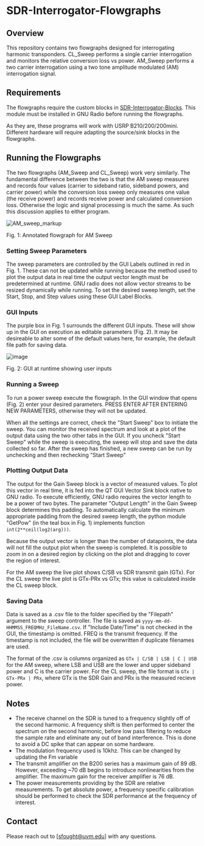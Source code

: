 # SDR-Interrogator-Flowgraphs
## Overview
This repository contains two flowgraphs designed for interrogating harmonic transponders. CL_Sweep performs a single carrier interrogation and monitors the relative conversion loss vs power. AM_Sweep performs a two carrier interrogation using a two tone amplitude modulated (AM) interrogation signal. 

## Requirements
The flowgraphs require the custom blocks in [SDR-Interrogator-Blocks](https://github.com/UVM-Wireless-Lab/SDR-Interrogator-Blocks]). This module must be installed in GNU Radio before running the flowgraphs. 

As they are, these programs will work with USRP B210/200/200mini. Different hardware will require adapting the source/sink blocks in the flowgraphs.

## Running the Flowgraphs
The two flowgraphs (AM_Sweep and CL_Sweep) work very similarly. The fundamental difference between the two is that the AM sweep measures and records four values (carrier to sideband ratio, sideband powers, and carrier power) while the conversion loss sweep only measures one value (the receive power) and records receive power and calculated conversion loss. Otherwise the logic and signal processing is much the same. As such this discussion applies to either program.

![AM_sweep_markup](https://github.com/user-attachments/assets/e935fd0d-da31-4289-b29f-b323ac90c320)

Fig. 1: Annotated flowgraph for AM Sweep


### Setting Sweep Parameters
The sweep parameters are controlled by the GUI Labels outlined in red in Fig. 1. These can not be updated while running because the method used to plot the output data in real time the output vector length must be predetermined at runtime. GNU radio does not allow vector streams to be resized dynamically while running. To set the desired sweep length, set the Start, Stop, and Step values using these GUI Label Blocks.

### GUI Inputs
The purple box in Fig. 1 surrounds the different GUI inputs. These will show up in the GUI on execution as editable parameters (Fig. 2). It may be desireable to alter some of the default values here, for example, the default file path for saving data.

![image](https://github.com/user-attachments/assets/b25cd09f-fc59-4e51-93d9-6bb8d1049058)

Fig. 2: GUI at runtime showing user inputs

### Running a Sweep
To run a power sweep execute the flowgraph. In the GUI window that opens (Fig. 2) enter your desired parameters. PRESS ENTER AFTER ENTERING NEW PARAMETERS, otherwise they will not be updated.

When all the settings are correct, check the "Start Sweep" box to initiate the sweep. You can monitor the received spectrum and look at a plot of the output data using the two other tabs in the GUI. If you uncheck "Start Sweep" while the sweep is executing, the sweep will stop and save the data collected so far. After the sweep has finished, a new sweep can be run by unchecking and then rechecking "Start Sweep"

### Plotting Output Data
The output for the Gain Sweep block is a vector of measured values. To plot this vector in real time, it is fed into the QT GUI Vector Sink block native to GNU radio. To execute efficiently, GNU radio requires the vector length to be a power of two bytes. The parameter "Output Length" in the Gain Sweep block determines this padding. To automatically calculate the minimum appropriate padding from the desired sweep length, the python module "GetPow" (in the teal box in Fig. 1) implements function `int(2**ceil(log2(arg)))`.

Because the output vector is longer than the number of datapoints, the data will not fill the output plot when the sweep is completed. It is possible to zoom in on a desired region by clicking on the plot and dragging to cover the region of interest.

For the AM sweep the live plot shows C/SB vs SDR transmit gain (GTx). For the CL sweep the live plot is GTx-PRx vs GTx; this value is calculated inside the CL sweep block.

### Saving Data
Data is saved as a .csv file to the folder specified by the "Filepath" argument to the sweep controller. The file is saved as `yyyy-mm-dd-HHMMSS_FREQMHz_FileName.csv`. If "Include Date/Time" is not checked in the GUI, the timestamp is omitted. FREQ is the transmit frequency. If the timestamp is not included, the file will be overwritten if duplicate filenames are used.

The format of the .csv is columns organized as `GTx | C/SB | LSB | C | USB` for the AM sweep, where LSB and USB are the lower and upper sideband power and C is the carrier power. For the CL sweep, the file format is `GTx | GTx-PRx | PRx`, where GTx is the SDR Gain and PRx is the measured recieve power.

## Notes
- The receive channel on the SDR is tuned to a frequency slightly off of the second harmonic. A frequency shift is then performed to center the spectrum on the second harmonic, before low pass filtering to reduce the sample rate and eliminate any out of band interference. This is done to avoid a DC spike that can appear on some hardware.
- The modulation frequency used is 10khz. This can be changed by updating the Fm variable
- The transmit amplifier on the B200 series has a maximum gain of 89 dB. However, exceeding ~70 dB begins to introduce nonlinearities from the amplifier. The maximum gain for the receiver amplifier is 76 dB.
- The power measurements providing by the SDR are relative measurements. To get absolute power, a frequency specific calibration should be performed to check the SDR performance at the frequency of interest.

## Contact
Please reach out to [sfought@uvm.edu] with any questions.







